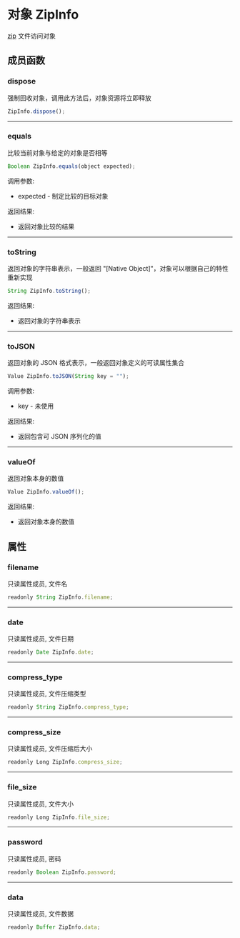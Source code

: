 # 对象 ZipInfo
[zip](../../module/ifs/zip.md) 文件访问对象

## 成员函数
        
### dispose
强制回收对象，调用此方法后，对象资源将立即释放
```JavaScript
ZipInfo.dispose();
```

--------------------------
### equals
比较当前对象与给定的对象是否相等
```JavaScript
Boolean ZipInfo.equals(object expected);
```

调用参数:
* expected - 制定比较的目标对象

返回结果:
* 返回对象比较的结果

--------------------------
### toString
返回对象的字符串表示，一般返回 "[Native Object]"，对象可以根据自己的特性重新实现
```JavaScript
String ZipInfo.toString();
```

返回结果:
* 返回对象的字符串表示

--------------------------
### toJSON
返回对象的 JSON 格式表示，一般返回对象定义的可读属性集合
```JavaScript
Value ZipInfo.toJSON(String key = "");
```

调用参数:
* key - 未使用

返回结果:
* 返回包含可 JSON 序列化的值

--------------------------
### valueOf
返回对象本身的数值
```JavaScript
Value ZipInfo.valueOf();
```

返回结果:
* 返回对象本身的数值

## 属性
        
### filename
只读属性成员, 文件名
```JavaScript
readonly String ZipInfo.filename;
```

--------------------------
### date
只读属性成员, 文件日期
```JavaScript
readonly Date ZipInfo.date;
```

--------------------------
### compress_type
只读属性成员, 文件压缩类型
```JavaScript
readonly String ZipInfo.compress_type;
```

--------------------------
### compress_size
只读属性成员, 文件压缩后大小
```JavaScript
readonly Long ZipInfo.compress_size;
```

--------------------------
### file_size
只读属性成员, 文件大小
```JavaScript
readonly Long ZipInfo.file_size;
```

--------------------------
### password
只读属性成员, 密码
```JavaScript
readonly Boolean ZipInfo.password;
```

--------------------------
### data
只读属性成员, 文件数据
```JavaScript
readonly Buffer ZipInfo.data;
```

